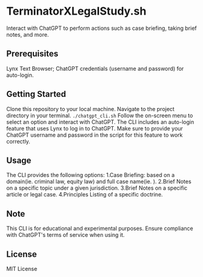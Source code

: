 # TerminatorXLegalStudy.sh
Interact with ChatGPT to perform actions such as case briefing, taking brief notes, and more.
## Prerequisites
Lynx Text Browser; ChatGPT credentials (username and password) for auto-login.
## Getting Started
Clone this repository to your local machine.
Navigate to the project directory in your terminal.
``` ./chatgpt_cli.sh ```
Follow the on-screen menu to select an option and interact with ChatGPT.
The CLI includes an auto-login feature that uses Lynx to log in to ChatGPT. Make sure to provide your ChatGPT username and password in the script for this feature to work correctly.
## Usage
The CLI provides the following options:
1.Case Briefing: based on a domain(ie. criminal law, equity law) and full case name(ie. ).
2.Brief Notes on a specific topic under a given jurisdiction.
3.Brief Notes on a specific article or legal case.
4.Principles Listing of a specific doctrine.
## Note
This CLI is for educational and experimental purposes. Ensure compliance with ChatGPT's terms of service when using it.
## License
MIT License
